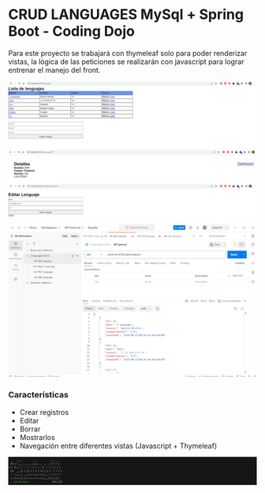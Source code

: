# CRUD LANGUAGES MySql + Spring Boot - Coding Dojo
Para este proyecto se trabajará con thymeleaf solo para
poder renderizar vistas, la lógica de las peticiones se realizarán
con javascript para lograr entrenar el manejo del
front.

<img src="Captura1.PNG">
<img src="Captura4.PNG">
<img src="Captura2.PNG">
<img src="Captura5.PNG">

### Características
- Crear registros
- Editar
- Borrar
- Mostrarlos
- Navegación entre diferentes vistas (Javascript + Thymeleaf)

<img src="Captura3.PNG">
